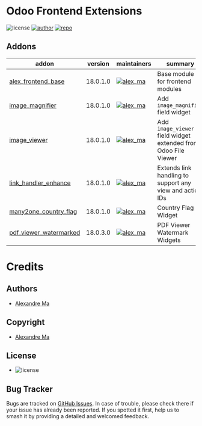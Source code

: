 # Odoo Frontend Extensions
![license](https://img.shields.io/badge/licence-AGPL--3-blue.png)
[![author](https://img.shields.io/badge/Alexmalab-gray.png?logo=github)](https://github.com/Alexmalab)
[![repo](https://img.shields.io/badge/Alexmalab-lightgray.png?logo=github)](https://github.com/Alexmalab/OdooFrontendExtensions)

Addons
------
addon | version | maintainers | summary
---|---|---|---
[alex_frontend_base](alex_frontend_base/) | 18.0.1.0 | [![alex_ma](https://github.com/alexmalab.png?size=30px)](https://gitee.com/hatchtec_alex)  | Base module for frontend modules
[image_magnifier](image_magnifier/) | 18.0.1.0 | [![alex_ma](https://github.com/alexmalab.png?size=30px)](https://gitee.com/hatchtec_alex)  | Add `image_magnifier` field widget
[image_viewer](image_viewer/) | 18.0.1.0 | [![alex_ma](https://github.com/alexmalab.png?size=30px)](https://gitee.com/hatchtec_alex)  | Add `image_viewer` field widget extended from Odoo File Viewer
[link_handler_enhance](link_handler_enhance/) | 18.0.1.0 | [![alex_ma](https://github.com/alexmalab.png?size=30px)](https://gitee.com/hatchtec_alex)  | Extends link handling to support any view and action IDs
[many2one_country_flag](many2one_country_flag/) | 18.0.1.0 | [![alex_ma](https://github.com/alexmalab.png?size=30px)](https://gitee.com/hatchtec_alex)  | Country Flag Widget
[pdf_viewer_watermarked](pdf_viewer_watermarked/) | 18.0.3.0 | [![alex_ma](https://github.com/alexmalab.png?size=30px)](https://gitee.com/hatchtec_alex)  | PDF Viewer Watermark Widgets


# Credits
## Authors
   - [Alexandre Ma](https://github.com/Alexmalab)
## Copyright
   - [Alexandre Ma](mailto:a1exma@hotmail.com)
## License
   - ![license](https://img.shields.io/badge/licence-AGPL--3-blue.png)
## Bug Tracker
Bugs are tracked on [GitHub Issues](https://github.com/Alexmalab/OdooFrontendExtensions/issues). In case of trouble, please check there if your issue has already been reported. If you spotted it first, help us to smash it by providing a detailed and welcomed feedback.